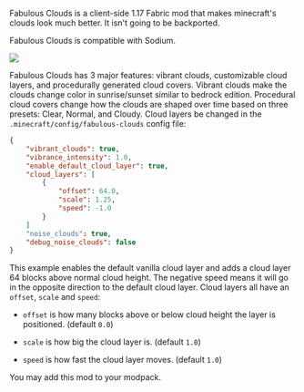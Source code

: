 Fabulous Clouds is a client-side 1.17 Fabric mod that makes minecraft's clouds look much better. It isn't going to be backported.

Fabulous Clouds is compatible with Sodium.

![](https://cdn.discordapp.com/attachments/870400219525832795/871180457717415946/2021-07-31_17.59.38.png)

Fabulous Clouds has 3 major features: vibrant clouds, customizable cloud layers, and procedurally generated cloud covers. Vibrant clouds make the clouds change color in sunrise/sunset similar to bedrock edition. Procedural cloud covers change how the clouds are shaped over time based on three presets: Clear, Normal, and Cloudy. Cloud layers be changed in the `.minecraft/config/fabulous-clouds` config file:

```json
{
	"vibrant_clouds": true,
	"vibrance_intensity": 1.0,
	"enable_default_cloud_layer": true,
	"cloud_layers": [
		{
			"offset": 64.0,
			"scale": 1.25,
			"speed": -1.0
		}
	]
	"noise_clouds": true,
	"debug_noise_clouds": false
}
```

This example enables the default vanilla cloud layer and adds a cloud layer 64 blocks above normal cloud height. The negative speed means it will go in the opposite direction to the default cloud layer. Cloud layers all have an `offset`, `scale` and `speed`:

* `offset` is how many blocks above or below cloud height the layer is positioned. (default `0.0`)

* `scale` is how big the cloud layer is. (default `1.0`)

* `speed` is how fast the cloud layer moves. (default `1.0`)

You may add this mod to your modpack.
